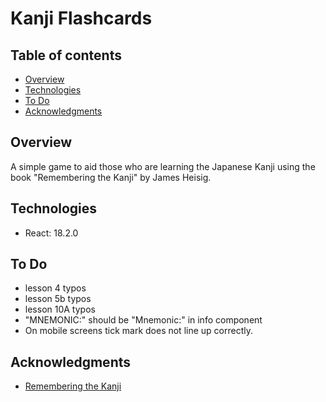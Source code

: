 # Kanji Flashcards

## Table of contents

- [Overview](#overview)
- [Technologies](#technologies)
- [To Do](#to-do)
- [Acknowledgments](#acknowledgments)

## Overview

A simple game to aid those who are learning the Japanese Kanji using the book "Remembering the Kanji" by James Heisig.

## Technologies

- React: 18.2.0

## To Do

- lesson 4 typos
- lesson 5b typos
- lesson 10A typos
- "MNEMONIC:" should be "Mnemonic:" in info component
- On mobile screens tick mark does not line up correctly.

## Acknowledgments
- [Remembering the Kanji](https://en.wikipedia.org/wiki/Remembering_the_Kanji_and_Remembering_the_Hanzi)